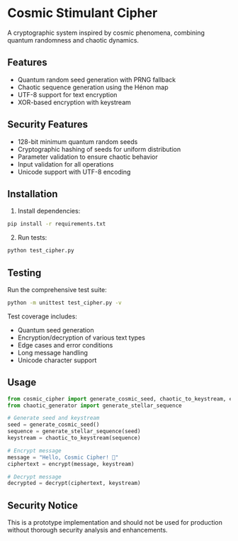 # Cosmic Stimulant Cipher

A cryptographic system inspired by cosmic phenomena, combining quantum randomness and chaotic dynamics.

## Features

- Quantum random seed generation with PRNG fallback
- Chaotic sequence generation using the Hénon map
- UTF-8 support for text encryption
- XOR-based encryption with keystream

## Security Features

- 128-bit minimum quantum random seeds
- Cryptographic hashing of seeds for uniform distribution
- Parameter validation to ensure chaotic behavior
- Input validation for all operations
- Unicode support with UTF-8 encoding

## Installation

1. Install dependencies:
```bash
pip install -r requirements.txt
```

2. Run tests:
```bash
python test_cipher.py
```

## Testing

Run the comprehensive test suite:
```bash
python -m unittest test_cipher.py -v
```

Test coverage includes:
- Quantum seed generation
- Encryption/decryption of various text types
- Edge cases and error conditions
- Long message handling
- Unicode character support

## Usage

```python
from cosmic_cipher import generate_cosmic_seed, chaotic_to_keystream, encrypt, decrypt
from chaotic_generator import generate_stellar_sequence

# Generate seed and keystream
seed = generate_cosmic_seed()
sequence = generate_stellar_sequence(seed)
keystream = chaotic_to_keystream(sequence)

# Encrypt message
message = "Hello, Cosmic Cipher! 🌌"
ciphertext = encrypt(message, keystream)

# Decrypt message
decrypted = decrypt(ciphertext, keystream)
```

## Security Notice

This is a prototype implementation and should not be used for production without thorough security analysis and enhancements.
